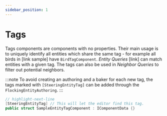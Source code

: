 ```yaml
---
sidebar_position: 1
---
```


# Tags

Tags components are components with no properties. Their main usage is to uniquely identify all entities which share the same tag - for example all birds in [link sample] have `BirdTagComponent`. *Entity Queries* [link] can match entities with a given tag. The tags can also be used in *Neighbor Queries* to filter out potential neighbors. 

:::note
To avoid creating an authoring and a baker for each new tag, the tags marked with `[SteeringEntityTag]` can be added through the `FlockingEntityAuthoring`. 
:::

```csharp title="SampleEntityTag.cs"
// highlight-next-line
[SteeringEntityTag] // This will let the editor find this tag. 
public struct SampleEntityTagComponent : IComponentData {}
```